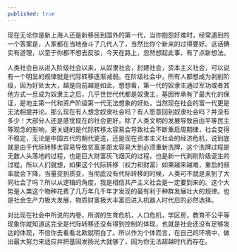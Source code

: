 ```yaml
---
published: true
---
```


现在无论你是新上海人还是新移民到国外的第一代，当你抱怨好难时，经常遇到的一个答案是，人家都在当地奋斗了几代人了，当然比你个新来的过得要好。这话确实有道理，以至于你都不想去反驳，今天在路上，忽然想起此事，有了点新想法。

人类社会自从进入阶级社会以来，从奴隶社会，封建社会，资本主义社会，可以说有一个明显的规律就是代际转移逐渐减弱。在阶级社会中，所有人都想成为剥削阶级，因为好处太大，越是向前越是如此，想想看，第一代的奴隶主通过军功或者其他方式一旦成为奴隶主之后，几乎世世代代都是奴隶主，基因传承有了最大化的保证，是地主第一代和资产阶级第一代无法想象的好处，当然现在社会的富一代更是无法相提并论。那么现在有人想念奴隶社会吗？有人愿意回到奴隶社会吗？并没有多少！大部分人还是感觉现在的社会更好。除了人类文明的发展导致自由平等民主等观念的影响，更关键的是代际转移太容易会导致社会不断重启周期律，社会变得不稳定，无论是中国古代的朝代更迭，还是现在资本主义社会的经济危机，说到底就是由于代际转移太容易导致贫富差距太容易大到必须重新洗牌，这个洗牌过程是无数人头落地的过程，也是巨大财富灰飞烟灭的过程，也是新一代剥削阶级诞生的过程，所以人们就想，如果这个代际转移（权力和财富）如果越来越难，重启的频率就会下降，当量变到质变，当彻底没有代际转移的时候，人类可不就是来到了大同社会了吗？所以从逻辑的角度，我是相信共产主义社会是一定要到来的。这个大势是人类这个物种花费了几万年几千年才发现的最有利于种群发展壮大的规律。也是社会生产力极大发展，物质财富极大丰富后进入机器人时代后的必然选择。

对比现在社会中所说的内卷，所谓的生育危机，人口危机，学区房，教育不公平等现象你就知道这完全是代际转移还没有得到控制的体现，也就是社会还没有足够发达的体现，不信你去看看北欧就明白了。所以作为个体而言，在自己的环境中，做出最大努力来适应并把基因发扬光大就够了，因为你无法超越时代而存在。

